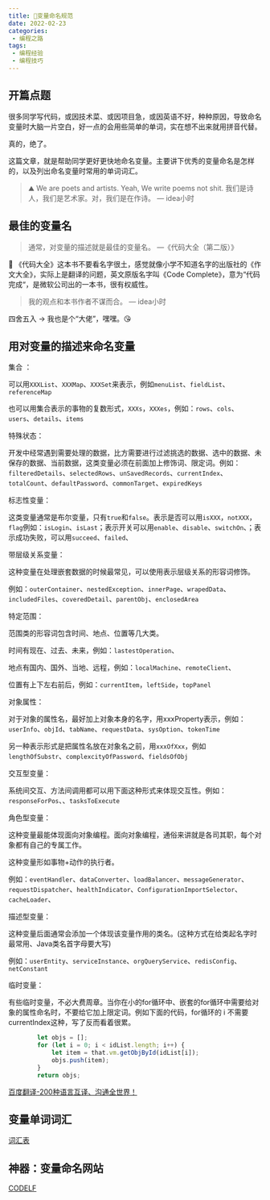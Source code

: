 ```yaml
---
title: 🍄变量命名规范
date: 2022-02-23
categories:
 - 编程之路
tags:
 - 编程经验
 - 编程技巧
---
```


## 开篇点题

很多同学写代码，或因技术菜、或因项目急，或因英语不好，种种原因，导致命名变量时大脑一片空白，好一点的会用些简单的单词，实在想不出来就用拼音代替。

真的，绝了。

这篇文章，就是帮助同学更好更快地命名变量。主要讲下优秀的变量命名是怎样的，以及列出命名变量时常用的单词词汇。

> ⛰️ We are poets and artists. Yeah, We write poems not shit.
> 我们是诗人，我们是艺术家。对，我们是在作诗。
>                                                                                                          — idea小时

## 最佳的变量名

> 通常，对变量的描述就是最佳的变量名。
>                                                                                  —《代码大全（第二版）》


📘 《代码大全》这本书不要看名字很土，感觉就像小学不知道名字的出版社的《作文大全》，实际上是翻译的问题，英文原版名字叫《Code Complete》，意为“代码完成“，是微软公司出的一本书，很有权威性。

> 我的观点和本书作者不谋而合。
>                                                                                   — idea小时

四舍五入 → 我也是个“大佬”，嘿嘿。😘

## 用对变量的描述来命名变量

集合 ：

可以用`XXXList`、`XXXMap`、`XXXSet`来表示，例如`menuList`、`fieldList`、`referenceMap`

也可以用集合表示的事物的复数形式，`XXXs`，`XXXes`，例如：`rows`、`cols`、`users`、`details`、`items`

特殊状态：

开发中经常遇到需要处理的数据，比方需要进行过滤挑选的数据、选中的数据、未保存的数据、当前数据，这类变量必须在前面加上修饰词、限定词。例如：`filteredDetails`、`selectedRows`、`unSavedRecords`、`currentIndex`、`totalCount`、`defaultPassword`、`commonTarget`、`expiredKeys`

标志性变量：

这类变量通常是布尔变量，只有`true`和`false`。表示是否可以用`isXXX`，`notXXX`，`flag`例如：`isLogin`、`isLast`；表示开关可以用`enable`、`disable`、`switchOn`、；表示成功失败，可以用`succeed`、`failed`、

带层级关系变量：

这种变量在处理嵌套数据的时候最常见，可以使用表示层级关系的形容词修饰。

例如：`outerContainer`、`nestedException`、`innerPage`、`wrapedData`、`includedFiles`、`coveredDetail`、`parentObj`、`enclosedArea`

特定范围：

范围类的形容词包含时间、地点、位置等几大类。

时间有现在、过去、未来，例如：`lastestOperation`、

地点有国内、国外、当地、远程，例如：`localMachine`、`remoteClient`、

位置有上下左右前后，例如：`currentItem`，`leftSide`，`topPanel`

对象属性：

对于对象的属性名，最好加上对象本身的名字，用xxxProperty表示，例如：`userInfo`、`objId`、`tabName`、`requestData`、`sysOption`、`tokenTime`

另一种表示形式是把属性名放在对象名之前，用`xxxOfXxx`，例如`lengthOfSubstr`、`complexcityOfPassword`、`fieldsOfObj`

交互型变量：

系统间交互、方法间调用都可以用下面这种形式来体现交互性。例如：`responseForPos`、、`tasksToExecute`

角色型变量：

这种变量最能体现面向对象编程。面向对象编程，通俗来讲就是各司其职，每个对象都有自己的专属工作。

这种变量形如事物+动作的执行者。

例如：`eventHandler`、`dataConverter`、`loadBalancer`、`messageGenerator`、`requestDispatcher`、`healthIndicator`、`ConfigurationImportSelector`、`cacheLoader`、

描述型变量：

这种变量后面通常会添加一个体现该变量作用的类名。(这种方式在给类起名字时最常用、Java类名首字母要大写)

例如：`userEntity`、`serviceInstance`、`orgQueryService`、`redisConfig`、`netConstant`

临时变量：

有些临时变量，不必大费周章。当你在小的for循环中、嵌套的for循环中需要给对象的属性命名时，不要给它加上限定词。例如下面的代码，for循环的 i 不需要currentIndex这种，写了反而看着很累。

```jsx
        let objs = [];
        for (let i = 0; i < idList.length; i++) {
            let item = that.vm.getObjById(idList[i]);
            objs.push(item);
        }
        return objs;
```

[百度翻译-200种语言互译、沟通全世界！](https://fanyi.baidu.com/)

## 变量单词词汇

[词汇表](https://bossshi.notion.site/23a1ce8becbe4e979f8c6c3727941d0a?v=26c0cbd967294c279fa53469fa6352c3)

## 神器：变量命名网站

[CODELF](https://unbug.github.io/codelf/)